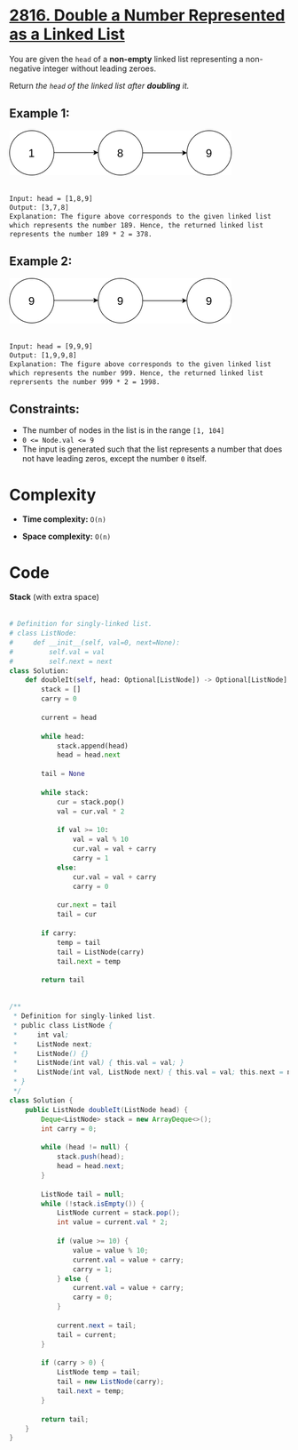 # [2816. Double a Number Represented as a Linked List](https://leetcode.com/problems/double-a-number-represented-as-a-linked-list/description/?envType=daily-question&envId=2024-05-07)

You are given the `head` of a **non-empty** linked list representing a non-negative integer without leading zeroes.

Return _the `head` of the linked list after **doubling** it._

## Example 1:

![1](image.png)

```

Input: head = [1,8,9]
Output: [3,7,8]
Explanation: The figure above corresponds to the given linked list which represents the number 189. Hence, the returned linked list represents the number 189 * 2 = 378.

```

## Example 2:

![2](image-1.png)

```

Input: head = [9,9,9]
Output: [1,9,9,8]
Explanation: The figure above corresponds to the given linked list which represents the number 999. Hence, the returned linked list reprersents the number 999 * 2 = 1998.

```

## Constraints:

- The number of nodes in the list is in the range `[1, 104]`
- `0 <= Node.val <= 9`
- The input is generated such that the list represents a number that does not have leading zeros, except the number `0` itself.

# Complexity

- **Time complexity:**
  `O(n)`

- **Space complexity:**
  `O(n)`

# Code

**Stack** (with extra space)

```python

# Definition for singly-linked list.
# class ListNode:
#     def __init__(self, val=0, next=None):
#         self.val = val
#         self.next = next
class Solution:
    def doubleIt(self, head: Optional[ListNode]) -> Optional[ListNode]:
        stack = []
        carry = 0

        current = head

        while head:
            stack.append(head)
            head = head.next

        tail = None

        while stack:
            cur = stack.pop()
            val = cur.val * 2

            if val >= 10:
                val = val % 10
                cur.val = val + carry
                carry = 1
            else:
                cur.val = val + carry
                carry = 0

            cur.next = tail
            tail = cur

        if carry:
            temp = tail
            tail = ListNode(carry)
            tail.next = temp

        return tail


```

```java

/**
 * Definition for singly-linked list.
 * public class ListNode {
 *     int val;
 *     ListNode next;
 *     ListNode() {}
 *     ListNode(int val) { this.val = val; }
 *     ListNode(int val, ListNode next) { this.val = val; this.next = next; }
 * }
 */
class Solution {
    public ListNode doubleIt(ListNode head) {
        Deque<ListNode> stack = new ArrayDeque<>();
        int carry = 0;

        while (head != null) {
            stack.push(head);
            head = head.next;
        }

        ListNode tail = null;
        while (!stack.isEmpty()) {
            ListNode current = stack.pop();
            int value = current.val * 2;

            if (value >= 10) {
                value = value % 10;
                current.val = value + carry;
                carry = 1;
            } else {
                current.val = value + carry;
                carry = 0;
            }

            current.next = tail;
            tail = current;
        }

        if (carry > 0) {
            ListNode temp = tail;
            tail = new ListNode(carry);
            tail.next = temp;
        }

        return tail;
    }
}

```
